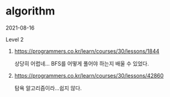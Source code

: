 # algorithm

2021-08-16

Level 2

1. https://programmers.co.kr/learn/courses/30/lessons/1844

   상당히 어렵네... BFS를 어떻게 풀어야 하는지 배울 수 있었다.

2. https://programmers.co.kr/learn/courses/30/lessons/42860

   탐욕 알고리즘이라...쉽지 않다.